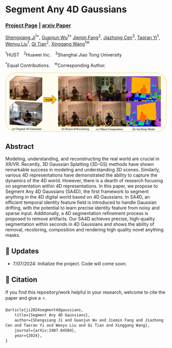 # Segment Any 4D Gaussians
### [Project Page](https://jsxzs.github.io/sa4d/) | [arxiv Paper](https://arxiv.org/abs/2407.04504)

[Shengxiang Ji](https://github.com/jsxzs)<sup>1*</sup>, [Guanjun Wu](https://guanjunwu.github.io/)<sup>1*</sup>
[Jiemin Fang](https://jaminfong.cn/)<sup>2</sup>, [Jiazhong Cen](https://jumpat.github.io/SA3D/)<sup>3</sup>, [Taoran Yi](https://github.com/taoranyi)<sup>1</sup>, 
[Wenyu Liu](http://eic.hust.edu.cn/professor/liuwenyu/)<sup>1</sup>, [Qi Tian](https://www.qitian1987.com/)<sup>2</sup>, [Xinggang Wang](https://xwcv.github.io/)<sup>1✉</sup>

<sup>1</sup>HUST&emsp;<sup>2</sup>Huawei Inc.&emsp;<sup>3</sup>Shanghai Jiao Tong University &emsp; 

<sup>*</sup>Equal Contributions.&emsp;<sup>✉</sup>Corresponding Author. 

![Teaser image](assets/teaserfig.png)

## Abstract
Modeling, understanding, and reconstructing the real world are crucial in XR/VR. Recently, 3D Gaussian Splatting (3D-GS) methods have shown remarkable success in modeling and understanding 3D scenes. Similarly, various 4D representations have demonstrated the ability to capture the dynamics of the 4D world. However, there is a dearth of research focusing on segmentation within 4D representations. In this paper, we propose to Segment Any 4D Gaussians (SA4D), the first framework to segment anything in the 4D digital world based on 4D Gaussians. In SA4D, an efficient temporal identity feature field is introduced to handle Gaussian drifting, with the potential to learn precise identity feature from noisy and sparse input. Additionally, a 4D segmentation refinement process is proposed to remove artifacts. Our SA4D achieves precise, high-quality segmentation within seconds in 4D Gaussians and shows the ability of removal, recoloring, composition and rendering high quality novel anything masks.


## 🦾 Updates
- 7/07/2024: Initialize the project. Code will come soon.


## 📑 Citation

If you find this repository/work helpful in your research, welcome to cite the paper and give a ⭐.

```
@article{ji2024segment4dgaussians,
    title={Segment Any 4D Gaussians}, 
    author={Shengxiang Ji and Guanjun Wu and Jiemin Fang and Jiazhong Cen and Taoran Yi and Wenyu Liu and Qi Tian and Xinggang Wang},
    journal={arXiv:2407.04504},
    year={2024},
}